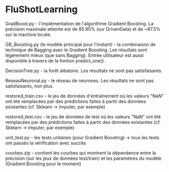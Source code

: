 # FluShotLearning

GradBoost.py - l'implémentation de l'algorithme Gradient Boosting. La précision maximale atteinte est de 85.95% (sur DrivenData) et de ~87.5% sur la machine locale. 

GB_Boosting.py (le modèle principal pour l'instant) - la combinaison de technique de Bagging avec le Gradient Boosting. Les résultats sont légèrement mieux (que sans Bagging). Entrée utilisateur est aussi disponible à travers de la fontion predict_one(). 

DecisionTree.py - la forêt aléatoire. Les résultats ne sont pas satisfaisants. 

ReseauNeuronal.py - le réseau de neurones. Les résultats ne sont pas satisfaisants, non plus.


restored_train.csv - le jeu de données d'entraînement où les valeurs "NaN" ont été remplacées par des prédictions faites à partir des données existantes (cf. Sklearn -> Imputer, par exemple) 

restored_test.csv - le jeu de données de test où les valeurs "NaN" ont été remplacées par des prédictions faites à partir des données existantes (cf. Sklearn -> Imputer, par exemple) 

unit_test.py - les tests unitaires (pour Gradient Boosting) -> tous les tests ont passés la vérification avec succès

courbes.zip - contient les courbes qui montrent la dépendence entre la précision (sur les jeux de données test/train) et les paramètres du modèle (Gradient Boosting pour le moment)   
